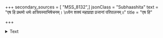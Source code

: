 +++
secondary_sources = [ "MSS_8132",]
jsonClass = "Subhaashita"
text = "एष हि प्रथमो धर्मः क्षत्रियस्याभिषेचनम्।  \nयेन शक्यं महाप्राज्ञ प्रजानां परिपालनम्॥"
title = "एष हि"

+++

<details><summary>Text</summary>

एष हि प्रथमो धर्मः क्षत्रियस्याभिषेचनम्।  
येन शक्यं महाप्राज्ञ प्रजानां परिपालनम्॥
</details>

